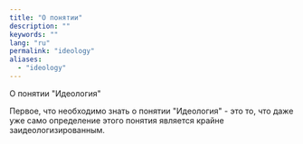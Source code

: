 ```yaml
---
title: "О понятии"
description: ""
keywords: ""
lang: "ru"
permalink: "ideology"
aliases:
  - "ideology"
---
```


О понятии "Идеология"

Первое, что необходимо знать о понятии "Идеология" - это то, что даже уже само определение этого понятия является крайне заидеологизированным.
